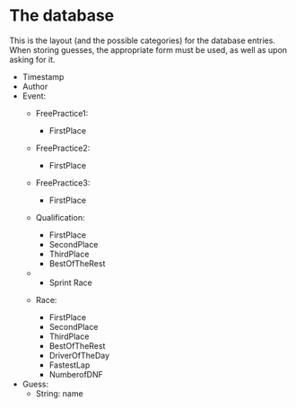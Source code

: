 # The database

This is the layout (and the possible categories) for the database entries. When storing guesses, the appropriate form must be used, as well as upon asking for it.


- Timestamp
- Author
- Event:
    - FreePractice1:
        - FirstPlace
    - FreePractice2:
        - FirstPlace
    - FreePractice3:
        - FirstPlace

    - Qualification:
        - FirstPlace
        - SecondPlace
        - ThirdPlace
        - BestOfTheRest

    - + Sprint Race

    - Race:
        - FirstPlace
        - SecondPlace
        - ThirdPlace
        - BestOfTheRest
        - DriverOfTheDay
        - FastestLap
        - NumberofDNF
- Guess:
  - String: name
